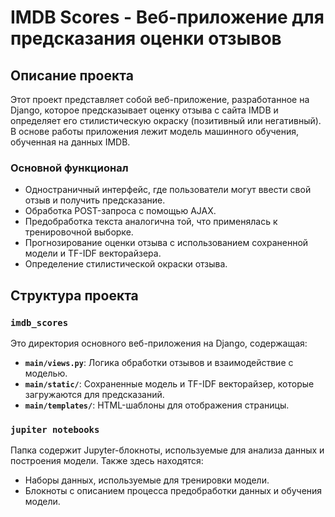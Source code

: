 # IMDB Scores - Веб-приложение для предсказания оценки отзывов

## Описание проекта

Этот проект представляет собой веб-приложение, разработанное на Django, которое предсказывает оценку отзыва с сайта IMDB и определяет его стилистическую окраску (позитивный или негативный). В основе работы приложения лежит модель машинного обучения, обученная на данных IMDB.

### Основной функционал
- Одностраничный интерфейс, где пользователи могут ввести свой отзыв и получить предсказание.
- Обработка POST-запроса с помощью AJAX.
- Предобработка текста аналогична той, что применялась к тренировочной выборке.
- Прогнозирование оценки отзыва с использованием сохраненной модели и TF-IDF векторайзера.
- Определение стилистической окраски отзыва.

## Структура проекта

### `imdb_scores`
Это директория основного веб-приложения на Django, содержащая:
- **`main/views.py`**: Логика обработки отзывов и взаимодействие с моделью.
- **`main/static/`**: Сохраненные модель и TF-IDF векторайзер, которые загружаются для предсказаний.
- **`main/templates/`**: HTML-шаблоны для отображения страницы.

### `jupiter notebooks`
Папка содержит Jupyter-блокноты, используемые для анализа данных и построения модели. Также здесь находятся:
- Наборы данных, используемые для тренировки модели.
- Блокноты с описанием процесса предобработки данных и обучения модели.
